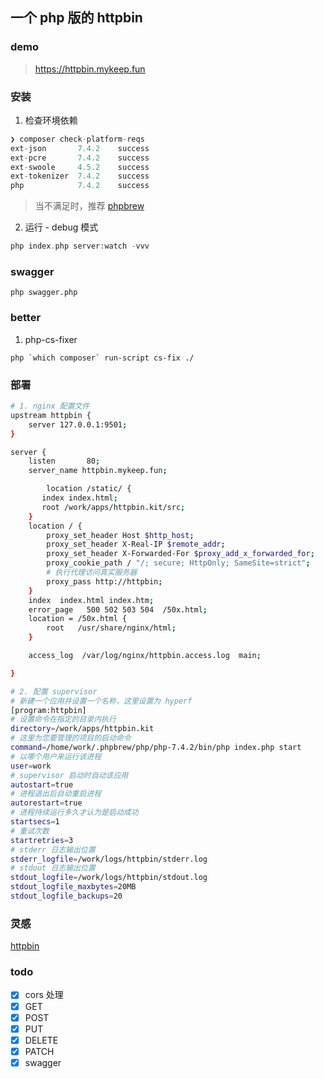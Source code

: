 ## 一个 php 版的 httpbin

### demo
> https://httpbin.mykeep.fun

### 安装
1. 检查环境依赖
```php
❯ composer check-platform-reqs
ext-json       7.4.2    success  
ext-pcre       7.4.2    success  
ext-swoole     4.5.2    success  
ext-tokenizer  7.4.2    success  
php            7.4.2    success   

```
> 当不满足时，推荐 [phpbrew](http://blog.mykeep.fun/2021/08/29/PHP-%E5%A4%9A%E7%89%88%E6%9C%AC%E7%AE%A1%E7%90%86-phpbrew/)

2. 运行 - debug 模式
```php
php index.php server:watch -vvv
```

### swagger
```phpregexp
php swagger.php
```

### better

1. php-cs-fixer
```phpregexp
php `which composer` run-script cs-fix ./
```

### 部署
```bash
# 1. nginx 配置文件
upstream httpbin {
	server 127.0.0.1:9501;
}

server {
	listen       80;
	server_name httpbin.mykeep.fun;

        location /static/ {
	   index index.html;
	   root /work/apps/httpbin.kit/src;
	}
	location / {
		proxy_set_header Host $http_host;
		proxy_set_header X-Real-IP $remote_addr;
		proxy_set_header X-Forwarded-For $proxy_add_x_forwarded_for;
		proxy_cookie_path / "/; secure; HttpOnly; SameSite=strict";
        # 执行代理访问真实服务器
		proxy_pass http://httpbin;
	}
	index  index.html index.htm;
	error_page   500 502 503 504  /50x.html;
	location = /50x.html {
		root   /usr/share/nginx/html;
	}

	access_log  /var/log/nginx/httpbin.access.log  main;

}

# 2. 配置 supervisor
# 新建一个应用并设置一个名称，这里设置为 hyperf
[program:httpbin]
# 设置命令在指定的目录内执行
directory=/work/apps/httpbin.kit
# 这里为您要管理的项目的启动命令
command=/home/work/.phpbrew/php/php-7.4.2/bin/php index.php start
# 以哪个用户来运行该进程
user=work
# supervisor 启动时自动该应用
autostart=true
# 进程退出后自动重启进程
autorestart=true
# 进程持续运行多久才认为是启动成功
startsecs=1
# 重试次数
startretries=3
# stderr 日志输出位置
stderr_logfile=/work/logs/httpbin/stderr.log
# stdout 日志输出位置
stdout_logfile=/work/logs/httpbin/stdout.log
stdout_logfile_maxbytes=20MB
stdout_logfile_backups=20

```

### 灵感
[httpbin](http://httpbin.org)

### todo
- [x] cors 处理
- [x] GET
- [x] POST 
- [x] PUT 
- [x] DELETE 
- [x] PATCH 
- [x] swagger
